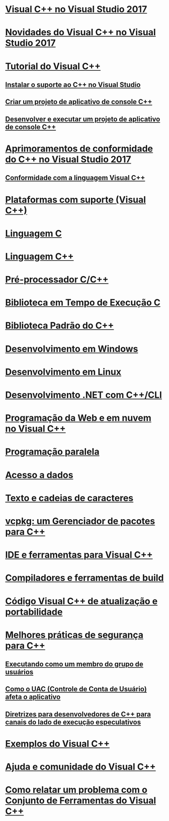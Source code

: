 # [Visual C++ no Visual Studio 2017](visual-cpp-in-visual-studio.md)
# [Novidades do Visual C++ no Visual Studio 2017](what-s-new-for-visual-cpp-in-visual-studio.md)
# [Tutorial do Visual C++](build/vscpp-step-0-installation.md)
## [Instalar o suporte ao C++ no Visual Studio](build/vscpp-step-0-installation.md)
## [Criar um projeto de aplicativo de console C++](build/vscpp-step-1-create.md)
## [Desenvolver e executar um projeto de aplicativo de console C++](build/vscpp-step-2-build.md)
# [Aprimoramentos de conformidade do C++ no Visual Studio 2017](cpp-conformance-improvements-2017.md)
## [Conformidade com a linguagem Visual C++](visual-cpp-language-conformance.md)
# [Plataformas com suporte (Visual C++)](supported-platforms-visual-cpp.md)
# [Linguagem C](c-language/c-language-reference.md)
# [Linguagem C++](cpp/cpp-language-reference.md)
# [Pré-processador C/C++](preprocessor/c-cpp-preprocessor-reference.md)
# [Biblioteca em Tempo de Execução C](c-runtime-library/c-run-time-library-reference.md)
# [Biblioteca Padrão do C++](standard-library/cpp-standard-library-reference.md)
# [Desenvolvimento em Windows](windows/overview-of-windows-programming-in-cpp.md)
# [Desenvolvimento em Linux](linux/download-install-and-setup-the-linux-development-workload.md)
# [Desenvolvimento .NET com C++/CLI](dotnet/dotnet-programming-with-cpp-cli-visual-cpp.md)
# [Programação da Web e em nuvem no Visual C++](cloud/cloud-and-web-programming-in-visual-cpp.md)
# [Programação paralela](parallel/parallel-programming-in-visual-cpp.md)
# [Acesso a dados](data/data-access-in-cpp.md)
# [Texto e cadeias de caracteres](text/text-and-strings-in-visual-cpp.md)
# [vcpkg: um Gerenciador de pacotes para C++](vcpkg.md)
# [IDE e ferramentas para Visual C++](ide/ide-and-tools-for-visual-cpp-development.md)
# [Compiladores e ferramentas de build](build/building-c-cpp-programs.md)
# [Código Visual C++ de atualização e portabilidade](porting/visual-cpp-porting-and-upgrading-guide.md)
# [Melhores práticas de segurança para C++](security/security-best-practices-for-cpp.md)
## [Executando como um membro do grupo de usuários](security/running-as-a-member-of-the-users-group.md)
## [Como o UAC (Controle de Conta de Usuário) afeta o aplicativo](security/how-user-account-control-uac-affects-your-application.md)
## [Diretrizes para desenvolvedores de C++ para canais do lado de execução especulativos](security/developer-guidance-speculative-execution.md)
# [Exemplos do Visual C++](visual-cpp-samples.md)
# [Ajuda e comunidade do Visual C++](visual-cpp-help-and-community.md)
# [Como relatar um problema com o Conjunto de Ferramentas do Visual C++](how-to-report-a-problem-with-the-visual-cpp-toolset.md)